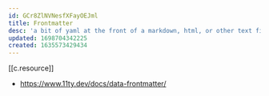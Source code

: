 ```yaml
---
id: GCr8ZlNVNesfXFayOEJml
title: Frontmatter
desc: 'a bit of yaml at the front of a markdown, html, or other text file'
updated: 1698704342225
created: 1635573429434
---
```



[[c.resource]] 

- https://www.11ty.dev/docs/data-frontmatter/
